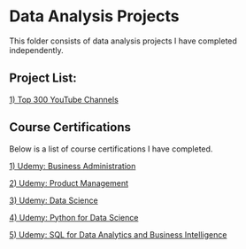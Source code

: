 # Data Analysis Projects

This folder consists of data analysis projects I have completed independently.

## Project List:

[1) Top 300 YouTube Channels](https://github.com/jersonscruz/Data-Analysis-Projects/blob/main/2023%20Data%20Project%20-%2001%20Top%20300%20YouTube%20Channels.ipynb)

## Course Certifications

Below is a list of course certifications I have completed.

[1) Udemy: Business Administration](https://www.udemy.com/certificate/UC-10fff2e9-2d71-43fc-bb75-70e77049b806/)

[2) Udemy: Product Management](https://www.udemy.com/certificate/UC-d85bd332-df51-473e-8650-e753e025aa9f/)

[3) Udemy: Data Science](https://www.udemy.com/certificate/UC-8b297df9-f0a2-4484-b589-a17885a1eaaa/)

[4) Udemy: Python for Data Science](https://www.udemy.com/certificate/UC-e11b1e60-2839-4a9f-93ef-f5a3def2197b/)

[5) Udemy: SQL for Data Analytics and Business Intelligence](https://www.udemy.com/certificate/UC-f01487ca-c75e-4bbf-a671-e8ceb2dc7f82/)
